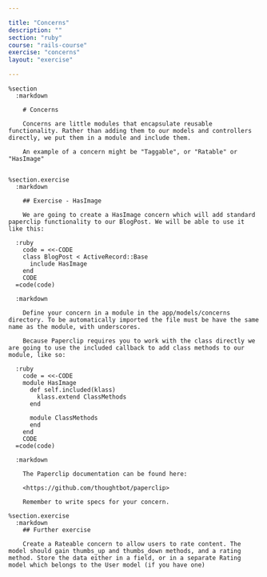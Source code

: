 ```yaml
---

title: "Concerns"
description: ""
section: "ruby"
course: "rails-course"
exercise: "concerns"
layout: "exercise"

---
```


    %section
      :markdown

        # Concerns

        Concerns are little modules that encapsulate reusable functionality. Rather than adding them to our models and controllers directly, we put them in a module and include them.

        An example of a concern might be "Taggable", or "Ratable" or "HasImage"


    %section.exercise
      :markdown

        ## Exercise - HasImage

        We are going to create a HasImage concern which will add standard paperclip functionality to our BlogPost. We will be able to use it like this:

      :ruby
        code = <<-CODE
        class BlogPost < ActiveRecord::Base
          include HasImage
        end
        CODE
      =code(code)

      :markdown

        Define your concern in a module in the app/models/concerns directory. To be automatically imported the file must be have the same name as the module, with underscores.

        Because Paperclip requires you to work with the class directly we are going to use the included callback to add class methods to our module, like so:

      :ruby
        code = <<-CODE
        module HasImage
          def self.included(klass)
            klass.extend ClassMethods
          end

          module ClassMethods
          end
        end
        CODE
      =code(code)

      :markdown

        The Paperclip documentation can be found here:

        <https://github.com/thoughtbot/paperclip>

        Remember to write specs for your concern.

    %section.exercise
      :markdown
        ## Further exercise

        Create a Rateable concern to allow users to rate content. The model should gain thumbs_up and thumbs_down methods, and a rating method. Store the data either in a field, or in a separate Rating model which belongs to the User model (if you have one)
